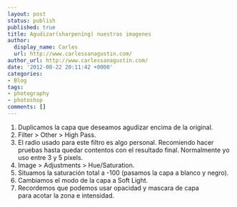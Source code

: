 ```yaml
---
layout: post
status: publish
published: true
title: Agudizar(sharpening) nuestras imagenes
author:
  display_name: Carles
  url: http://www.carlessanagustin.com/
author_url: http://www.carlessanagustin.com/
date: '2012-08-22 20:11:42 +0000'
categories:
- Blog
tags:
- photography
- photoshop
comments: []
---
```

1.  Duplicamos la capa que deseamos agudizar encima de la original.
2.  Filter > Other > High Pass.
3.  El radio usado para este filtro es algo personal. Recomiendo hacer pruebas hasta quedar contentos con el resultado final. Normalmente yo uso entre 3 y 5 pixels.
4.  Image > Adjustments > Hue/Saturation.
5.  Situamos la saturación total a -100 (pasamos la capa a blanco y negro).
6.  Cambiamos el modo de la capa a Soft Light.
7.  Recordemos que podemos usar opacidad y mascara de capa para acotar la zona e intensidad.
